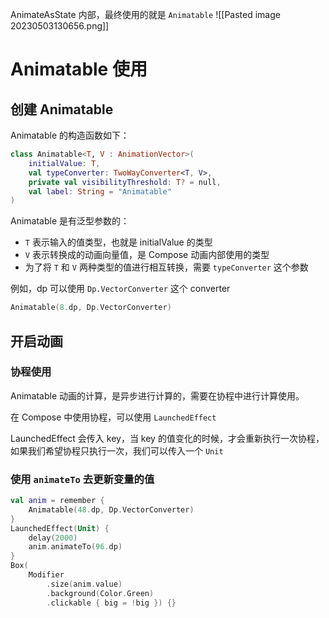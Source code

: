 AnimateAsState 内部，最终使用的就是 `Animatable`
![[Pasted image 20230503130656.png]]
# Animatable 使用

## 创建 Animatable

Animatable 的构造函数如下：

```kotlin
class Animatable<T, V : AnimationVector>(  
    initialValue: T,
    val typeConverter: TwoWayConverter<T, V>,
    private val visibilityThreshold: T? = null,  
    val label: String = "Animatable"  
)
```

Animatable 是有泛型参数的：

- `T` 表示输入的值类型，也就是 initialValue 的类型
- `V` 表示转换成的动画向量值，是 Compose 动画内部使用的类型
- 为了将 `T` 和 `V` 两种类型的值进行相互转换，需要 `typeConverter` 这个参数

例如，dp 可以使用 `Dp.VectorConverter` 这个 converter

```kotlin
Animatable(8.dp, Dp.VectorConverter)
```

## 开启动画

### 协程使用

Animatable 动画的计算，是异步进行计算的，需要在协程中进行计算使用。

在 Compose 中使用协程，可以使用 `LaunchedEffect`

LaunchedEffect 会传入 key，当 key 的值变化的时候，才会重新执行一次协程，如果我们希望协程只执行一次，我们可以传入一个 `Unit`

### 使用 `animateTo` 去更新变量的值



```kotlin
val anim = remember {  
    Animatable(48.dp, Dp.VectorConverter)  
}  
LaunchedEffect(Unit) {  
    delay(2000)  
    anim.animateTo(96.dp)  
}  
Box(  
    Modifier  
        .size(anim.value)  
        .background(Color.Green)  
        .clickable { big = !big }) {}
```
